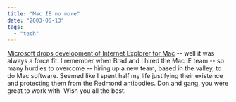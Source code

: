 ```yaml
---
title: "Mac IE no more"
date: "2003-06-13"
tags: 
  - "tech"
---
```


[Microsoft drops development of Internet Explorer for Mac](http://maccentral.macworld.com/news/2003/06/13/explorer/ "Microsoft drops development of Internet Explorer for Mac") -- well it was always a force fit. I remember when Brad and I hired the Mac IE team -- so many hurdles to overcome -- hiring up a new team, based in the valley, to do Mac software. Seemed like I spent half my life justifying their existence and protecting them from the Redmond antibodies. Don and gang, you were great to work with. Wish you all the best.

